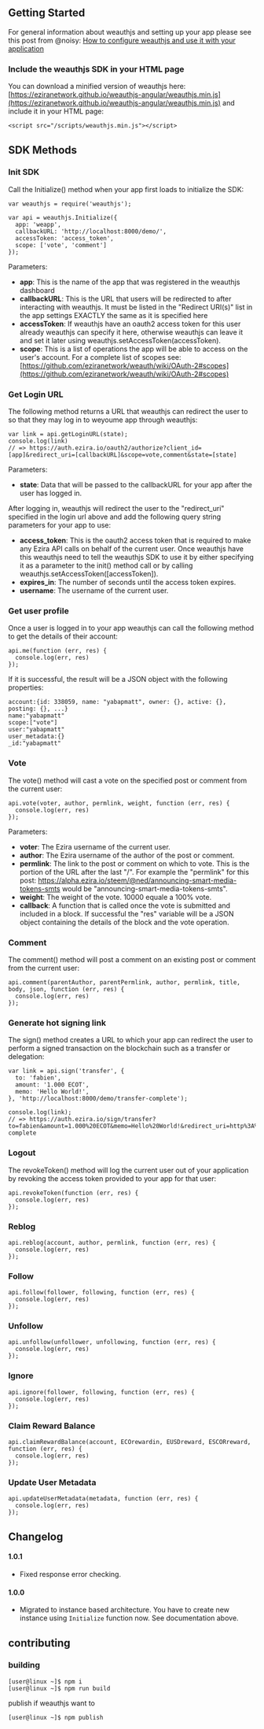 ## Getting Started
For general information about weauthjs and setting up your app please see this post from @noisy: [How to configure weauthjs and use it with your application](https://ezira.io/steemconnect/@noisy/how-to-configure-steemconnect-v2-and-use-it-with-your-application-how-it-works-and-how-it-is-different-from-v1)

### Include the weauthjs SDK in your HTML page
You can download a minified version of weauthjs here: [https://eziranetwork.github.io/weauthjs-angular/weauthjs.min.js](https://eziranetwork.github.io/weauthjs-angular/weauthjs.min.js) and include it in your HTML page:
```
<script src="/scripts/weauthjs.min.js"></script>
```

## SDK Methods
### Init SDK
Call the Initialize() method when your app first loads to initialize the SDK:
```
var weauthjs = require('weauthjs');

var api = weauthjs.Initialize({
  app: 'weapp',
  callbackURL: 'http://localhost:8000/demo/',
  accessToken: 'access_token',
  scope: ['vote', 'comment']
});
```
Parameters:
- __app__: This is the name of the app that was registered in the weauthjs dashboard
- __callbackURL__: This is the URL that users will be redirected to after interacting with weauthjs. It must be listed in the "Redirect URI(s)" list in the app settings EXACTLY the same as it is specified here
- __accessToken__: If weauthjs have an oauth2 access token for this user already weauthjs can specify it here, otherwise weauthjs can leave it and set it later using weauthjs.setAccessToken(accessToken).
- __scope__: This is a list of operations the app will be able to access on the user's account. For a complete list of scopes see: [https://github.com/eziranetwork/weauth/wiki/OAuth-2#scopes](https://github.com/eziranetwork/weauth/wiki/OAuth-2#scopes)

### Get Login URL
The following method returns a URL that weauthjs can redirect the user to so that they may log in to weyoume app through weauthjs:
```
var link = api.getLoginURL(state);
console.log(link)
// => https://auth.ezira.io/oauth2/authorize?client_id=[app]&redirect_uri=[callbackURL]&scope=vote,comment&state=[state]
```
Parameters:
- __state__: Data that will be passed to the callbackURL for your app after the user has logged in.

After logging in, weauthjs will redirect the user to the "redirect_uri" specified in the login url above and add the following query string parameters for your app to use:
- __access_token__: This is the oauth2 access token that is required to make any Ezira API calls on behalf of the current user. Once weauthjs have this weauthjs need to tell the weauthjs SDK to use it by either specifying it as a parameter to the init() method call or by calling weauthjs.setAccessToken([accessToken]).
- __expires_in__: The number of seconds until the access token expires.
- __username__: The username of the current user.

### Get user profile
Once a user is logged in to your app weauthjs can call the following method to get the details of their account:
```
api.me(function (err, res) {
  console.log(err, res)
});
```
If it is successful, the result will be a JSON object with the following properties:
```
account:{id: 338059, name: "yabapmatt", owner: {}, active: {}, posting: {}, ...}
name:"yabapmatt"
scope:["vote"]
user:"yabapmatt"
user_metadata:{}
_id:"yabapmatt"
```

### Vote
The vote() method will cast a vote on the specified post or comment from the current user:
```
api.vote(voter, author, permlink, weight, function (err, res) {
  console.log(err, res)
});
```
Parameters:
- __voter__: The Ezira username of the current user.
- __author__: The Ezira username of the author of the post or comment.
- __permlink__: The link to the post or comment on which to vote. This is the portion of the URL after the last "/". For example the "permlink" for this post: https://alpha.ezira.io/steem/@ned/announcing-smart-media-tokens-smts would be "announcing-smart-media-tokens-smts".
- __weight__: The weight of the vote. 10000 equale a 100% vote.
- __callback__: A function that is called once the vote is submitted and included in a block. If successful the "res" variable will be a JSON object containing the details of the block and the vote operation.

### Comment
The comment() method will post a comment on an existing post or comment from the current user:
```
api.comment(parentAuthor, parentPermlink, author, permlink, title, body, json, function (err, res) {
  console.log(err, res)
});
```

### Generate hot signing link
The sign() method creates a URL to which your app can redirect the user to perform a signed transaction on the blockchain such as a transfer or delegation:
```
var link = api.sign('transfer', {
  to: 'fabien',
  amount: '1.000 ECOT',
  memo: 'Hello World!',
}, 'http://localhost:8000/demo/transfer-complete');

console.log(link);
// => https://auth.ezira.io/sign/transfer?to=fabien&amount=1.000%20ECOT&memo=Hello%20World!&redirect_uri=http%3A%2F%2Flocalhost%3A8000%2Fdemo%2Ftransfer-complete
```

### Logout
The revokeToken() method will log the current user out of your application by revoking the access token provided to your app for that user: 
```
api.revokeToken(function (err, res) {
  console.log(err, res)
});
```

### Reblog
```
api.reblog(account, author, permlink, function (err, res) {
  console.log(err, res)
});
```

### Follow
```
api.follow(follower, following, function (err, res) {
  console.log(err, res)
});
```

### Unfollow
```
api.unfollow(unfollower, unfollowing, function (err, res) {
  console.log(err, res)
});
```

### Ignore
```
api.ignore(follower, following, function (err, res) {
  console.log(err, res)
});
```

### Claim Reward Balance
```
api.claimRewardBalance(account, ECOrewardin, EUSDreward, ESCORreward, function (err, res) {
  console.log(err, res)
});
```

### Update User Metadata
```
api.updateUserMetadata(metadata, function (err, res) {
  console.log(err, res)
});
```

## Changelog
#### 1.0.1
- Fixed response error checking.

#### 1.0.0
- Migrated to instance based architecture. You have to create new instance using `Initialize` function now. See documentation above.

## contributing

### building

```console
[user@linux ~]$ npm i
[user@linux ~]$ npm run build
```
publish if weauthjs want to
```console
[user@linux ~]$ npm publish
```